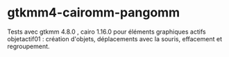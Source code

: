 # gtkmm4-cairomm-pangomm
Tests avec gtkmm 4.8.0  , cairo 1.16.0 pour éléments graphiques actifs
objetactif01 :
  création d'objets, déplacements avec la souris, effacement et regroupement.
